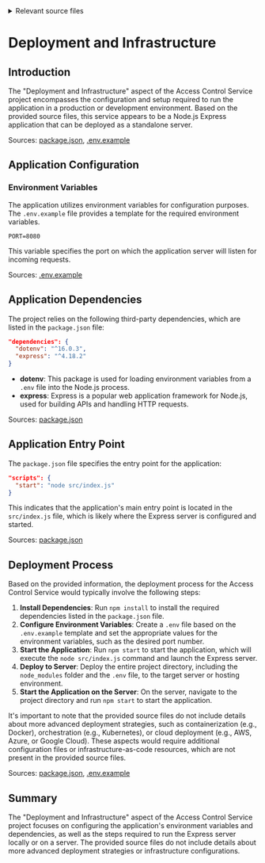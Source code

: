 <details>
<summary>Relevant source files</summary>

The following files were used as context for generating this wiki page:

- [package.json](https://github.com/aanickode/access-control-service/blob/main/package.json)
- [.env.example](https://github.com/aanickode/access-control-service/blob/main/.env.example)
</details>

# Deployment and Infrastructure

## Introduction

The "Deployment and Infrastructure" aspect of the Access Control Service project encompasses the configuration and setup required to run the application in a production or development environment. Based on the provided source files, this service appears to be a Node.js Express application that can be deployed as a standalone server.

Sources: [package.json](https://github.com/aanickode/access-control-service/blob/main/package.json), [.env.example](https://github.com/aanickode/access-control-service/blob/main/.env.example)

## Application Configuration

### Environment Variables

The application utilizes environment variables for configuration purposes. The `.env.example` file provides a template for the required environment variables.

```
PORT=8080
```

This variable specifies the port on which the application server will listen for incoming requests.

Sources: [.env.example](https://github.com/aanickode/access-control-service/blob/main/.env.example)

## Application Dependencies

The project relies on the following third-party dependencies, which are listed in the `package.json` file:

```json
"dependencies": {
  "dotenv": "^16.0.3",
  "express": "^4.18.2"
}
```

- **dotenv**: This package is used for loading environment variables from a `.env` file into the Node.js process.
- **express**: Express is a popular web application framework for Node.js, used for building APIs and handling HTTP requests.

Sources: [package.json](https://github.com/aanickode/access-control-service/blob/main/package.json)

## Application Entry Point

The `package.json` file specifies the entry point for the application:

```json
"scripts": {
  "start": "node src/index.js"
}
```

This indicates that the application's main entry point is located in the `src/index.js` file, which is likely where the Express server is configured and started.

Sources: [package.json](https://github.com/aanickode/access-control-service/blob/main/package.json)

## Deployment Process

Based on the provided information, the deployment process for the Access Control Service would typically involve the following steps:

1. **Install Dependencies**: Run `npm install` to install the required dependencies listed in the `package.json` file.
2. **Configure Environment Variables**: Create a `.env` file based on the `.env.example` template and set the appropriate values for the environment variables, such as the desired port number.
3. **Start the Application**: Run `npm start` to start the application, which will execute the `node src/index.js` command and launch the Express server.
4. **Deploy to Server**: Deploy the entire project directory, including the `node_modules` folder and the `.env` file, to the target server or hosting environment.
5. **Start the Application on the Server**: On the server, navigate to the project directory and run `npm start` to start the application.

It's important to note that the provided source files do not include details about more advanced deployment strategies, such as containerization (e.g., Docker), orchestration (e.g., Kubernetes), or cloud deployment (e.g., AWS, Azure, or Google Cloud). These aspects would require additional configuration files or infrastructure-as-code resources, which are not present in the provided source files.

Sources: [package.json](https://github.com/aanickode/access-control-service/blob/main/package.json), [.env.example](https://github.com/aanickode/access-control-service/blob/main/.env.example)

## Summary

The "Deployment and Infrastructure" aspect of the Access Control Service project focuses on configuring the application's environment variables and dependencies, as well as the steps required to run the Express server locally or on a server. The provided source files do not include details about more advanced deployment strategies or infrastructure configurations.